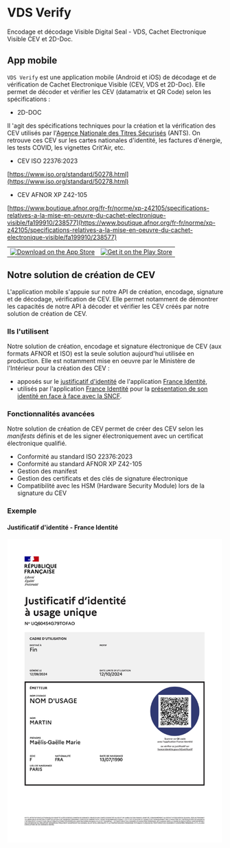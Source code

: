 # VDS Verify

Encodage et décodage Visible Digital Seal - VDS, Cachet Electronique Visible CEV et 2D-Doc.

## App mobile

`VDS Verify` est une application mobile (Android et iOS) de décodage et de vérification de Cachet Electronique Visible (CEV, VDS et 2D-Doc). Elle permet de décoder et vérifier les CEV (datamatrix et QR Code) selon les spécifications :

- 2D-DOC

Il 'agit des spécifications techniques pour la création et la vérification des CEV utilisés par l'[Agence Nationale des Titres Sécurisés](https://ants.gouv.fr/nos-missions/les-solutions-numeriques/2d-doc) (ANTS). On retrouve ces CEV sur les cartes nationales d'identité, les factures d'énergie, les tests COVID, les vignettes Crit'Air, etc.

- CEV ISO 22376:2023

[https://www.iso.org/standard/50278.html](https://www.iso.org/standard/50278.html)

- CEV AFNOR XP Z42-105

[https://www.boutique.afnor.org/fr-fr/norme/xp-z42105/specifications-relatives-a-la-mise-en-oeuvre-du-cachet-electronique-visible/fa199910/238577](https://www.boutique.afnor.org/fr-fr/norme/xp-z42105/specifications-relatives-a-la-mise-en-oeuvre-du-cachet-electronique-visible/fa199910/238577)

<table cellspacing="0" cellpadding="0"><tr>
<td><a href="https://apps.apple.com/fr/app/vds-verify/id6463440128?itsct=apps_box_badge&itscg=30200"><img src="assets/app-store-badge.svg" alt="Download on the App Store" style="width:160px;"/></a></td>
<td><a href="https://play.google.com/store/apps/details?id=com.stelau.vdsverify&pcampaignid=pcampaignidMKT-Other-global-all-co-prtnr-py-PartBadge-Mar2515-1"><img src="assets/google-play-badge.png" alt="Get it on the Play Store" style="width:200px;" /></a></td>
</tr></table>

## Notre solution de création de CEV

L'application mobile s'appuie sur notre API de création, encodage, signature et de décodage, vérification de CEV. Elle permet notamment de démontrer les capacités de notre API à décoder et vérifier les CEV créés par notre solution de création de CEV.

### Ils l'utilisent

Notre solution de création, encodage et signature électronique de CEV (aux formats AFNOR et ISO) est la seule solution aujourd'hui utilisée en production. Elle est notamment mise en oeuvre par le Ministère de l'Intérieur pour la création des CEV :

- apposés sur le [justificatif d'identité](https://france-identite.gouv.fr/justificatif/) de l'application [France Identité](https://france-identite.gouv.fr/),
- utilisés par l'application [France Identité](https://france-identite.gouv.fr/) pour la [présentation de son identité en face à face avec la SNCF](https://france-identite.gouv.fr/actualite/experimentation-SNCF/).

### Fonctionnalités avancées

Notre solution de création de CEV permet de créer des CEV selon les _manifests_ définis et de les signer électroniquement avec un certificat électronique qualifié.

- Conformité au standard ISO 22376:2023
- Conformité au standard AFNOR XP Z42-105
- Gestion des manifest
- Gestion des certificats et des clés de signature électronique
- Compatibilité avec les HSM (Hardware Security Module) lors de la signature du CEV

### Exemple

#### Justificatif d'identité - France Identité

<img src="assets/justificatif-d-identite-maelis-martin.jpg" alt="Justificatif d'identité - France Identité" style="width:500px;"/>
